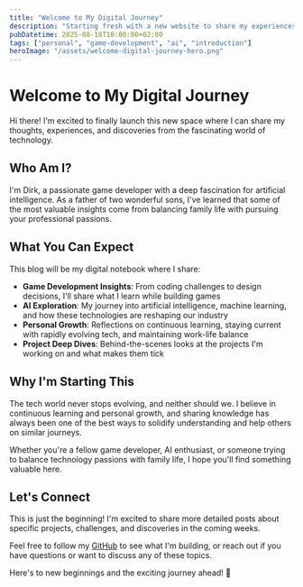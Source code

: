 ```yaml
---
title: "Welcome to My Digital Journey"
description: "Starting fresh with a new website to share my experiences in game development, AI exploration, and the balance between technology and family life."
pubDatetime: 2025-08-18T10:00:00+02:00
tags: ["personal", "game-development", "ai", "introduction"]
heroImage: "/assets/welcome-digital-journey-hero.png"
---
```


# Welcome to My Digital Journey

Hi there! I'm excited to finally launch this new space where I can share my thoughts, experiences, and discoveries from the fascinating world of technology.

## Who Am I?

I'm Dirk, a passionate game developer with a deep fascination for artificial intelligence. As a father of two wonderful sons, I've learned that some of the most valuable insights come from balancing family life with pursuing your professional passions.

## What You Can Expect

This blog will be my digital notebook where I share:

- **Game Development Insights**: From coding challenges to design decisions, I'll share what I learn while building games
- **AI Exploration**: My journey into artificial intelligence, machine learning, and how these technologies are reshaping our industry
- **Personal Growth**: Reflections on continuous learning, staying current with rapidly evolving tech, and maintaining work-life balance
- **Project Deep Dives**: Behind-the-scenes looks at the projects I'm working on and what makes them tick

## Why I'm Starting This

The tech world never stops evolving, and neither should we. I believe in continuous learning and personal growth, and sharing knowledge has always been one of the best ways to solidify understanding and help others on similar journeys.

Whether you're a fellow game developer, AI enthusiast, or someone trying to balance technology passions with family life, I hope you'll find something valuable here.

## Let's Connect

This is just the beginning! I'm excited to share more detailed posts about specific projects, challenges, and discoveries in the coming weeks.

Feel free to follow my [GitHub](https://github.com/DirkHierold/) to see what I'm building, or reach out if you have questions or want to discuss any of these topics.

Here's to new beginnings and the exciting journey ahead! 🚀